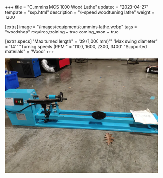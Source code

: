 +++
title = "Cummins MCS 1000 Wood Lathe"
updated = "2023-04-27"
template = "sop.html"
description = "4-speed woodturning lathe"
weight = 1200

[extra]
image = "/images/equipment/cummins-lathe.webp"
tags = "woodshop"
requires_training = true
coming_soon = true

[extra.specs]
"Max turned length" = '39 (1,000 mm)"'
"Max swing diameter" = '14"'
"Turning speeds (RPM)" = '1100, 1600, 2300, 3400' 
"Supported materials" = 'Wood'
+++

![](/images/equipment/cummins-lathe.webp)


